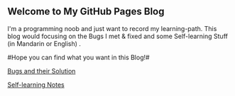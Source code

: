 ## Welcome to My GitHub Pages Blog

I'm a programming noob and just want to record my learning-path. This blog would focusing on the Bugs I met & fixed and some Self-learning Stuff (in Mandarin or English) .

#Hope you can find what you want in this Blog!#

[Bugs and their Solution](https://github.com/EricLuoisme/MyBlog/blob/gh-pages/ContentOfBugs)

[Self-learning Notes](https://github.com/EricLuoisme/MyBlog/blob/gh-pages/ContentOfSelfLearningStuff)
